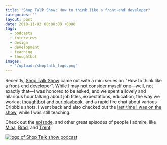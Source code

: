 ```yaml
---
title: "Shop Talk Show: How to think like a front-end developer"
categories: ""
layout: post
date: 2018-11-02 00:00:00 +0000
tags:
  - podcasts
  - interviews
  - design
  - development
  - teaching
  - thoughtbot
images:
  - "/uploads/shoptalk_logo.png"
---
```


Recently, [Shop Talk Show](https://shoptalkshow.com/) came out with a mini series on "How to think like a front-end developer". While I may not consider myself one—well, not exactly that—I was honored to be asked, and we spent a lovely and hilarious hour talking about job titles, expectations, education, the way we work at [thoughtbot](https://www.thoughtbot.com) and [our playbook](https://thoughtbot.com/playbook), and a rapid fire chat about various Dribbble shots. I went back and also checked out the [last time I was on the show](https://shoptalkshow.com/episodes/121-sam-kapila/), while I was still teaching.

Check out the [episode](https://shoptalkshow.com/episodes/335/), and other great episodes of people I admire, like [Mina](https://shoptalkshow.com/episodes/332-how-to-think-like-a-front-end-developer-with-mina-markham/), [Brad](https://shoptalkshow.com/episodes/334/), and [Trent](https://shoptalkshow.com/episodes/333-how-to-think-like-a-front-end-developer-with-trent-walton/).

[![logo of Shop Talk show podcast](/uploads/shoptalk_logo.png)](https://shoptalkshow.com/episodes/335/)
